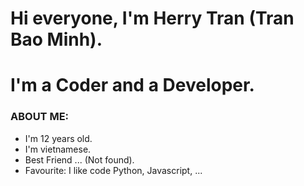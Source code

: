 # Hi everyone, I'm Herry Tran (Tran Bao Minh).
# I'm a Coder and a Developer.
  <h3>ABOUT ME:<br/></h3>
<span>
  <ul>
    <li>I'm 12 years old.<br/></li>
    <li>I'm vietnamese.<br/></li>
    <li>Best Friend ... (Not found).<br/></li>
    <li>Favourite: I like code Python, Javascript, ...<br/></li>
  </ul>
</span>
